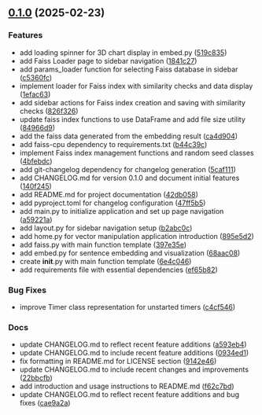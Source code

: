 <!-- insertion marker -->
<a name="0.1.0"></a>

## [0.1.0](https://github.com///compare/a4f998fc3263cdf63fb43ae94a1ec1f2f2331efd...0.1.0) (2025-02-23)

### Features

- add loading spinner for 3D chart display in embed.py ([519c835](https://github.com///commit/519c835e7bbe8886f196c8fff4363223c5e07404))
- add Faiss Loader page to sidebar navigation ([1841c27](https://github.com///commit/1841c27b69ecaf206fcf473e997b5c7eb105ebf1))
- add params_loader function for selecting Faiss database in sidebar ([c5360fc](https://github.com///commit/c5360fc18d47a444e533952995f5d43219e00ef7))
- implement loader for Faiss index with similarity checks and data display ([1efac63](https://github.com///commit/1efac6365c4f7c229ddecd4028c47e7edd6558bf))
- add sidebar actions for Faiss index creation and saving with similarity checks ([826f326](https://github.com///commit/826f32670e98349d2d67fc049ebe76af84bffdbc))
- update faiss index functions to use DataFrame and add file size utility ([84966d9](https://github.com///commit/84966d98f510bd6c863f0c2b1f339c0a6259004b))
- add the faiss data generated from the embedding result ([ca4d904](https://github.com///commit/ca4d904aa63781f4a0b50496ace60bf0eb3a8646))
- add faiss-cpu dependency to requirements.txt ([b44c39c](https://github.com///commit/b44c39cc9b3c5a866fccb02e06ee5ddb3299ba9c))
- implement Faiss index management functions and random seed classes ([4bfebdc](https://github.com///commit/4bfebdc3b9dba07bfb7f0cfd0b12b41cc63d1557))
- add git-changelog dependency for changelog generation ([5caf111](https://github.com///commit/5caf111f4dcaebdff450b8addd1e71f88cf3dd80))
- add CHANGELOG.md for version 0.1.0 and document initial features ([140f245](https://github.com///commit/140f2452ef7acf7753f164a1fe3aff802260d801))
- add README.md for project documentation ([42db058](https://github.com///commit/42db058dd44a810804d1373857ba2adf6006aa4a))
- add pyproject.toml for changelog configuration ([47ff5b5](https://github.com///commit/47ff5b5678e1fcddbd976881f462afa83632d2f9))
- add main.py to initialize application and set up page navigation ([a59221a](https://github.com///commit/a59221a4c9bdaec31b7c7381d949c8e96b7157cf))
- add layout.py for sidebar navigation setup ([b2abc0c](https://github.com///commit/b2abc0c82856762af31df9d67f256e1414813d71))
- add home.py for vector manipulation application introduction ([895e5d2](https://github.com///commit/895e5d230d4f13bffee480393f9f6f5d4c27f0f2))
- add faiss.py with main function template ([397e35e](https://github.com///commit/397e35ec3fece87914441d1b977e8af71efbf1b7))
- add embed.py for sentence embedding and visualization ([68aac08](https://github.com///commit/68aac083d141860e1633ddf8f475eadfa40cce69))
- create __init__.py with main function template ([6e4c046](https://github.com///commit/6e4c04619b196f54b778bd7033e0d5fe4de6fc59))
- add requirements file with essential dependencies ([ef65b82](https://github.com///commit/ef65b8232b133767e1d3a620ca80545a75730fb6))

### Bug Fixes

- improve Timer class representation for unstarted timers ([c4cf546](https://github.com///commit/c4cf54642547fddb3458e4a08a61661b01211450))

### Docs

- update CHANGELOG.md to reflect recent feature additions ([a593eb4](https://github.com///commit/a593eb4921923518fea9ff5c8f74d92851ffde13))
- update CHANGELOG.md to include recent feature additions ([0934ed1](https://github.com///commit/0934ed17c9e5233895c8f9c81a13a45ca53a090a))
- fix formatting in README.md for LICENSE section ([9142e46](https://github.com///commit/9142e46a2103b09a72d2944c8eae84e6e696f4c2))
- update CHANGELOG.md to include recent changes and improvements ([22bbcfb](https://github.com///commit/22bbcfb8d1d7e3d3a86bea8276d114a7987f81ef))
- add introduction and usage instructions to README.md ([f62c7bd](https://github.com///commit/f62c7bd0000406656d55e32029074cbe36df42f1))
- update CHANGELOG.md to reflect recent feature additions and bug fixes ([cae9a2a](https://github.com///commit/cae9a2a65cb9991d439613fb2482156b9f63fbe7))

